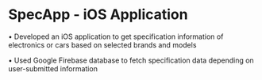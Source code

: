 # SpecApp - iOS Application
•	Developed an iOS application to get specification information of electronics or cars based on selected brands and models

•	Used Google Firebase database to fetch specification data depending on user-submitted information
